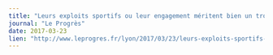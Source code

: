 ```yaml
---
title: "Leurs exploits sportifs ou leur engagement méritent bien un trophée"
journal: "Le Progrès"
date: 2017-03-23
lien: "http://www.leprogres.fr/lyon/2017/03/23/leurs-exploits-sportifs-ou-leur-engagement-meritent-bien-un-trophee"
---
```

